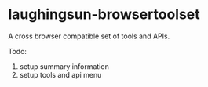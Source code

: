 # laughingsun-browsertoolset
A cross browser compatible set of tools and APIs.

Todo:
1) setup summary information
2) setup tools and api menu
